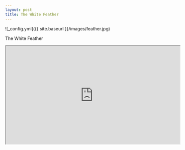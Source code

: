 ```yaml
---
layout: post
title: The White Feather
---
```


![_config.yml]({{ site.baseurl }}/images/feather.jpg)

The White Feather

<iframe id="lbry-iframe" width="560" height="315" src="https://lbry.tv/$/embed/TheWhiteFeather/bdd24e01287c52f94e7944e2dee82f71ccbb17f2?" allowfullscreen></iframe>
